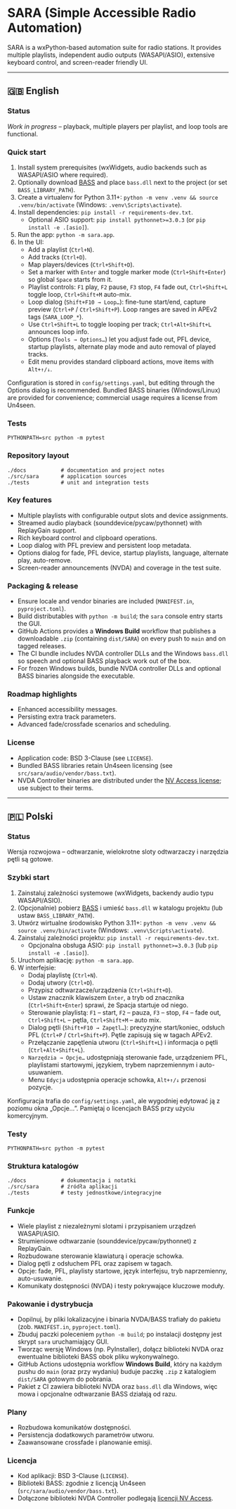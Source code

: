 # SARA (Simple Accessible Radio Automation)

SARA is a wxPython-based automation suite for radio stations. It provides multiple playlists, independent audio outputs (WASAPI/ASIO), extensive keyboard control, and screen-reader friendly UI.

---

## 🇬🇧 English
### Status
*Work in progress* – playback, multiple players per playlist, and loop tools are functional.

### Quick start
1. Install system prerequisites (wxWidgets, audio backends such as WASAPI/ASIO where required).
2. Optionally download [BASS](https://www.un4seen.com/) and place `bass.dll` next to the project (or set `BASS_LIBRARY_PATH`).
3. Create a virtualenv for Python 3.11+: `python -m venv .venv && source .venv/bin/activate` (Windows: `.venv\Scripts\activate`).
4. Install dependencies: `pip install -r requirements-dev.txt`.
   - Optional ASIO support: `pip install pythonnet>=3.0.3` (or `pip install -e .[asio]`).
5. Run the app: `python -m sara.app`.
6. In the UI:
   - Add a playlist (`Ctrl+N`).
   - Add tracks (`Ctrl+D`).
   - Map players/devices (`Ctrl+Shift+D`).
   - Set a marker with `Enter` and toggle marker mode (`Ctrl+Shift+Enter`) so global `Space` starts from it.
   - Playlist controls: `F1` play, `F2` pause, `F3` stop, `F4` fade out, `Ctrl+Shift+L` toggle loop, `Ctrl+Shift+M` auto-mix.
   - Loop dialog (`Shift+F10 → Loop…`): fine-tune start/end, capture preview (`Ctrl+P` / `Ctrl+Shift+P`). Loop ranges are saved in APEv2 tags (`SARA_LOOP_*`).
   - Use `Ctrl+Shift+L` to toggle looping per track; `Ctrl+Alt+Shift+L` announces loop info.
   - Options (`Tools → Options…`) let you adjust fade out, PFL device, startup playlists, alternate play mode and auto removal of played tracks.
   - Edit menu provides standard clipboard actions, move items with `Alt+↑/↓`.

Configuration is stored in `config/settings.yaml`, but editing through the Options dialog is recommended. Bundled BASS binaries (Windows/Linux) are provided for convenience; commercial usage requires a license from Un4seen.

### Tests
```
PYTHONPATH=src python -m pytest
```

### Repository layout
```
./docs           # documentation and project notes
./src/sara       # application sources
./tests          # unit and integration tests
```

### Key features
- Multiple playlists with configurable output slots and device assignments.
- Streamed audio playback (sounddevice/pycaw/pythonnet) with ReplayGain support.
- Rich keyboard control and clipboard operations.
- Loop dialog with PFL preview and persistent loop metadata.
- Options dialog for fade, PFL device, startup playlists, language, alternate play, auto-remove.
- Screen-reader announcements (NVDA) and coverage in the test suite.

### Packaging & release
- Ensure locale and vendor binaries are included (`MANIFEST.in`, `pyproject.toml`).
- Build distributables with `python -m build`; the `sara` console entry starts the GUI.
- GitHub Actions provides a **Windows Build** workflow that publishes a downloadable `.zip` (containing `dist/SARA`) on every push to `main` and on tagged releases.
- The CI bundle includes NVDA controller DLLs and the Windows `bass.dll` so speech and optional BASS playback work out of the box.
- For frozen Windows builds, bundle NVDA controller DLLs and optional BASS binaries alongside the executable.

### Roadmap highlights
- Enhanced accessibility messages.
- Persisting extra track parameters.
- Advanced fade/crossfade scenarios and scheduling.

### License
- Application code: BSD 3-Clause (see `LICENSE`).
- Bundled BASS libraries retain Un4seen licensing (see `src/sara/audio/vendor/bass.txt`).
- NVDA Controller binaries are distributed under the [NV Access license](https://www.nvaccess.org/about-nvda/license-and-credits/); use subject to their terms.

---

## 🇵🇱 Polski
### Status
Wersja rozwojowa – odtwarzanie, wielokrotne sloty odtwarzaczy i narzędzia pętli są gotowe.

### Szybki start
1. Zainstaluj zależności systemowe (wxWidgets, backendy audio typu WASAPI/ASIO).
2. (Opcjonalnie) pobierz [BASS](https://www.un4seen.com/) i umieść `bass.dll` w katalogu projektu (lub ustaw `BASS_LIBRARY_PATH`).
3. Utwórz wirtualne środowisko Python 3.11+: `python -m venv .venv && source .venv/bin/activate` (Windows: `.venv\Scripts\activate`).
4. Zainstaluj zależności projektu: `pip install -r requirements-dev.txt`.
   - Opcjonalna obsługa ASIO: `pip install pythonnet>=3.0.3` (lub `pip install -e .[asio]`).
5. Uruchom aplikację: `python -m sara.app`.
6. W interfejsie:
   - Dodaj playlistę (`Ctrl+N`).
   - Dodaj utwory (`Ctrl+D`).
   - Przypisz odtwarzacze/urządzenia (`Ctrl+Shift+D`).
   - Ustaw znacznik klawiszem `Enter`, a tryb od znacznika (`Ctrl+Shift+Enter`) sprawi, że Spacja startuje od niego.
   - Sterowanie playlistą: `F1` – start, `F2` – pauza, `F3` – stop, `F4` – fade out, `Ctrl+Shift+L` – pętla, `Ctrl+Shift+M` – auto mix.
   - Dialog pętli (`Shift+F10 → Zapętl…`): precyzyjne start/koniec, odsłuch PFL (`Ctrl+P` / `Ctrl+Shift+P`). Pętle zapisują się w tagach APEv2.
   - Przełączanie zapętlenia utworu (`Ctrl+Shift+L`) i informacja o pętli (`Ctrl+Alt+Shift+L`).
   - `Narzędzia → Opcje…` udostępniają sterowanie fade, urządzeniem PFL, playlistami startowymi, językiem, trybem naprzemiennym i auto-usuwaniem.
   - Menu `Edycja` udostępnia operacje schowka, `Alt+↑/↓` przenosi pozycje.

Konfiguracja trafia do `config/settings.yaml`, ale wygodniej edytować ją z poziomu okna „Opcje…”. Pamiętaj o licencjach BASS przy użyciu komercyjnym.

### Testy
```
PYTHONPATH=src python -m pytest
```

### Struktura katalogów
```
./docs           # dokumentacja i notatki
./src/sara       # źródła aplikacji
./tests          # testy jednostkowe/integracyjne
```

### Funkcje
- Wiele playlist z niezależnymi slotami i przypisaniem urządzeń WASAPI/ASIO.
- Strumieniowe odtwarzanie (sounddevice/pycaw/pythonnet) z ReplayGain.
- Rozbudowane sterowanie klawiaturą i operacje schowka.
- Dialog pętli z odsłuchem PFL oraz zapisem w tagach.
- Opcje: fade, PFL, playlisty startowe, język interfejsu, tryb naprzemienny, auto-usuwanie.
- Komunikaty dostępności (NVDA) i testy pokrywające kluczowe moduły.

### Pakowanie i dystrybucja
- Dopilnuj, by pliki lokalizacyjne i binaria NVDA/BASS trafiały do pakietu (zob. `MANIFEST.in`, `pyproject.toml`).
- Zbuduj paczki poleceniem `python -m build`; po instalacji dostępny jest skrypt `sara` uruchamiający GUI.
- Tworząc wersję Windows (np. PyInstaller), dołącz biblioteki NVDA oraz ewentualne biblioteki BASS obok pliku wykonywalnego.
- GitHub Actions udostępnia workflow **Windows Build**, który na każdym pushu do `main` (oraz przy wydaniu) buduje paczkę `.zip` z katalogiem `dist/SARA` gotowym do pobrania.
- Pakiet z CI zawiera biblioteki NVDA oraz `bass.dll` dla Windows, więc mowa i opcjonalne odtwarzanie BASS działają od razu.

### Plany
- Rozbudowa komunikatów dostępności.
- Persistencja dodatkowych parametrów utworu.
- Zaawansowane crossfade i planowanie emisji.

### Licencja
- Kod aplikacji: BSD 3-Clause (`LICENSE`).
- Biblioteki BASS: zgodnie z licencją Un4seen (`src/sara/audio/vendor/bass.txt`).
- Dołączone biblioteki NVDA Controller podlegają [licencji NV Access](https://www.nvaccess.org/about-nvda/license-and-credits/).
